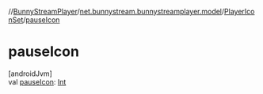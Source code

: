 //[BunnyStreamPlayer](../../../index.md)/[net.bunnystream.bunnystreamplayer.model](../index.md)/[PlayerIconSet](index.md)/[pauseIcon](pause-icon.md)

# pauseIcon

[androidJvm]\
val [pauseIcon](pause-icon.md): [Int](https://kotlinlang.org/api/latest/jvm/stdlib/kotlin-stdlib/kotlin/-int/index.html)
